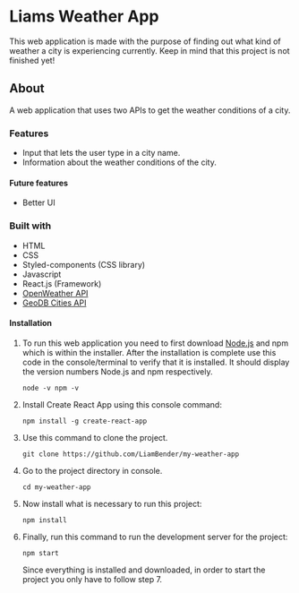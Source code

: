 # Liams Weather App
This web application is made with the purpose of finding out what kind of weather a city is experiencing currently.
Keep in mind that this project is not finished yet!

## About
A web application that uses two APIs to get the weather conditions of a city.

### Features
- Input that lets the user type in a city name.
- Information about the weather conditions of the city.

#### Future features
- Better UI

### Built with
- HTML
- CSS
- Styled-components (CSS library)
- Javascript
- React.js (Framework)
- [OpenWeather API](https://api.openweathermap.org/)
- [GeoDB Cities API](http://geodb-cities-api.wirefreethought.com/)
  
#### Installation
1. To run this web application you need to first download [Node.js](https://nodejs.org/en) and npm which is within the installer.
   After the installation is complete use this code in the console/terminal to verify that it is installed. It should display the version numbers Node.js and npm respectively.
   ```console
   node -v npm -v
   ```
2. Install Create React App using this console command:
   ```console
   npm install -g create-react-app
   ```
4. Use this command to clone the project.
   ```console
   git clone https://github.com/LiamBender/my-weather-app
   ```
5. Go to the project directory in console.
   ```console
   cd my-weather-app
   ```
6. Now install what is necessary to run this project:
   ```console
   npm install
   ```
7. Finally, run this command to run the development server for the project:
   ```console
   npm start
   ```
   Since everything is installed and downloaded, in order to start the project you only have to follow step 7.

